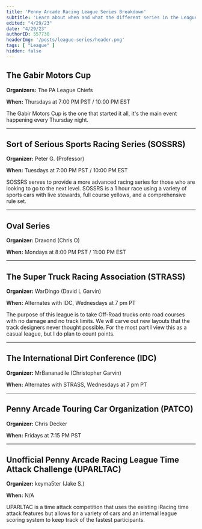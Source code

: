 ```yaml
---
title: 'Penny Arcade Racing League Series Breakdown'
subtitle: 'Learn about when and what the different series in the League are'
edited: "4/29/23"
date: "4/29/23"
authorID: 557730
headerImg: '/posts/league-series/header.png'
tags: [ "League" ]
hidden: false
---
```


## The Gabir Motors Cup

**Organizers:** The PA League Chiefs

**When:** Thursdays at 7:00 PM PST / 10:00 PM EST

The Gabir Motors Cup is the one that started it all, it's the main event happening every Thursday night.

***

## Sort of Serious Sports Racing Series (SOSSRS)

**Organizer:** Peter G. (Professor)

**When:** Tuesdays at 7:00 PM PST / 10:00 PM EST

SOSSRS serves to provide a more advanced racing series for those who are looking to go to the next level. SOSSRS is a 1 hour race using a variety of sports cars with live stewards, full course yellows, and a comprehensive rule set.

***

## Oval Series

**Organizer:** Draxond (Chris O)

**When:** Mondays at 8:00 PM PST / 11:00 PM EST

***

## The Super Truck Racing Association (STRASS)

**Organizer:** WarDingo (David L Garvin)

**When:** Alternates with IDC, Wednesdays at 7 pm PT

The purpose of this league is to take Off-Road trucks onto road courses with no damage and no track limits. We will carve out new layouts that the track designers never thought possible. For the most part I view this as a casual league, but I do plan to count points.

***

## The International Dirt Conference (IDC)

**Organizer:** MrBananadile (Christopher Garvin)

**When:** Alternates with STRASS, Wednesdays at 7 pm PT

***

## Penny Arcade Touring Car Organization (PATCO)

**Organizer:** Chris Decker

**When:** Fridays at 7:15 PM PST

***

## Unofficial Penny Arcade Racing League Time Attack Challenge (UPARLTAC)

**Organizer:** keyma5ter (Jake S.)

**When:** N/A

UPARLTAC is a time attack competition that uses the existing iRacing time attack features but allows for a variety of cars and an internal league scoring system to keep track of the fastest participants.